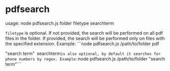 # pdfsearch

usage: node pdfsearch.js folder filetype searchterm

```filetype``` is optional. If not provided, the search will be performed on all pdf files in the folder. If provided, the search will be performed only on files with the specified extension. Example: ```node pdfsearch.js /path/to/folder pdf 

"search term"```
```searchterm``` is also optional, by default it searches for phone numbers by regex. Example: ```node pdfsearch.js /path/to/folder "search term"```
